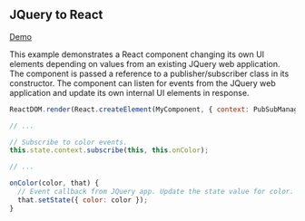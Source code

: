 ## JQuery to React

[Demo](http://primaryobjects.github.io/jquery-react/example3/index.html)

This example demonstrates a React component changing its own UI elements depending on values from an existing JQuery web application. The component is passed a reference to a publisher/subscriber class in its constructor. The component can listen for events from the JQuery web application and update its own internal UI elements in response.

```javascript
ReactDOM.render(React.createElement(MyComponent, { context: PubSubManager }), document.getElementById('root'));

// ...

// Subscribe to color events.
this.state.context.subscribe(this, this.onColor);

// ...

onColor(color, that) {
  // Event callback from JQuery app. Update the state value for color.
  that.setState({ color: color });
}
```